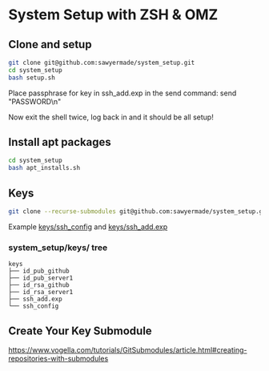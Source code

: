 # System Setup with ZSH & OMZ
## Clone and setup
```bash
git clone git@github.com:sawyermade/system_setup.git 
cd system_setup
bash setup.sh
```
Place passphrase for key in ssh_add.exp in the send command: send "PASSWORD\n"

Now exit the shell twice, log back in and it should be all setup!

## Install apt packages
```bash
cd system_setup
bash apt_installs.sh
```

## Keys
```bash
git clone --recurse-submodules git@github.com:sawyermade/system_setup.git 
```
Example [keys/ssh_config](EXAMPLE-ssh_config) and [keys/ssh_add.exp](EXAMPLE-ssh_add.exp)

### system_setup/keys/ tree
```
keys
├── id_pub_github
├── id_pub_server1
├── id_rsa_github
├── id_rsa_server1
├── ssh_add.exp
└── ssh_config
```

## Create Your Key Submodule
https://www.vogella.com/tutorials/GitSubmodules/article.html#creating-repositories-with-submodules